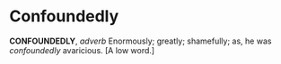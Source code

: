 # Confoundedly

**CONFOUNDEDLY**, _adverb_ Enormously; greatly; shamefully; as, he was _confoundedly_ avaricious. \[A low word.\]